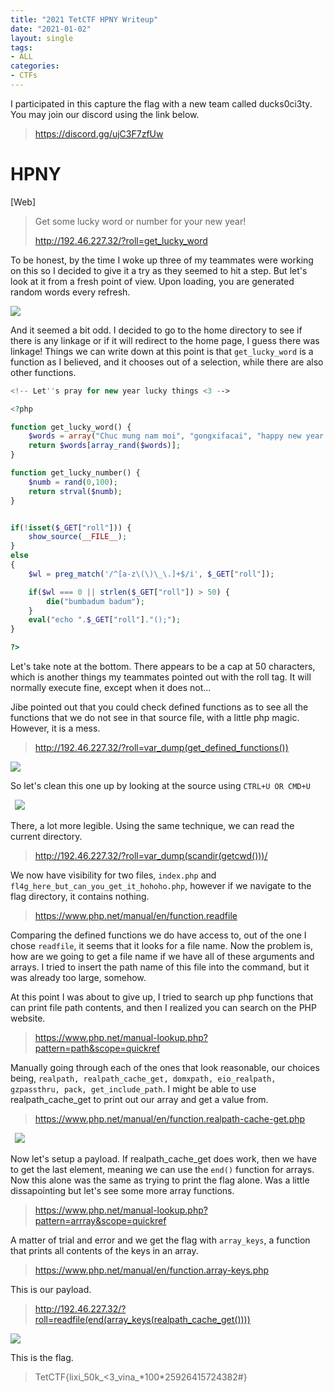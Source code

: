 ```yaml
---
title: "2021 TetCTF HPNY Writeup"
date: "2021-01-02"
layout: single
tags:
- ALL
categories:
- CTFs
---
```


I participated in this capture the flag with a new team called ducks0ci3ty. You may join our discord using the link below.

> <https://discord.gg/ujC3F7zfUw>

# HPNY

[Web]

> Get some lucky word or number for your new year!
>
> <http://192.46.227.32/?roll=get_lucky_word>

To be honest, by the time I woke up three of my teammates were working on this so I decided to give it a try as they seemed to hit a step. But let's look at it from a fresh point of view. Upon loading, you are generated random words every refresh. 

<code><img src="https://zyphen.is-inside.me/Vh1WcrrN.png"></code>

And it seemed a bit odd. I decided to go to the home directory to see if there is any linkage or if it will redirect to the home page, I guess there was linkage! Things we can write down at this point is that `get_lucky_word` is a function as I believed, and it chooses out of a selection, while there are also other functions. 

```php
<!-- Let''s pray for new year lucky things <3 -->

<?php

function get_lucky_word() {
    $words = array("Chuc mung nam moi", "gongxifacai", "happy new year!", "bonne année", "Akemashite omedeto gozaimasu", "Seh heh bok mahn ee bahd euh sae yo", "kimochi", "Feliz Año Nuevo", "S novim godom", "Gelukkig Nieuwjaar", "selamat tahun baru", "iniya puthandu nal Vazhthukkal");
    return $words[array_rand($words)];
}

function get_lucky_number() {
    $numb = rand(0,100);
    return strval($numb);
}


if(!isset($_GET["roll"])) {
    show_source(__FILE__);
}
else
{
    $wl = preg_match('/^[a-z\(\)\_\.]+$/i', $_GET["roll"]);

    if($wl === 0 || strlen($_GET["roll"]) > 50) {
        die("bumbadum badum");
    }
    eval("echo ".$_GET["roll"]."();");
}

?>
```

Let's take note at the bottom. There appears to be a cap at 50 characters, which is another things my teammates pointed out with the roll tag. It will normally execute fine, except when it does not... 

Jibe pointed out that you could check defined functions as to see all the functions that we do not see in that source file, with a little php magic. However, it is a mess.

> <http://192.46.227.32/?roll=var_dump(get_defined_functions())>

<code><img src="https://zyphen.is-inside.me/iA5pnZBf.png"></code>

So let's clean this one up by looking at the source using `CTRL+U OR CMD+U`

<code> <img src="https://zyphen.is-inside.me/9oDkFjOy.png"> </code>

There, a lot more legible. Using the same technique, we can read the current directory. 

> <http://192.46.227.32/?roll=var_dump(scandir(getcwd()))/>

We now have visibility for two files, `index.php` and `fl4g_here_but_can_you_get_it_hohoho.php`, however if we navigate to the flag directory, it contains nothing. 

> <https://www.php.net/manual/en/function.readfile>

Comparing the defined functions we do have access to, out of the one I chose `readfile`, it seems that it looks for a file name. Now the problem is, how are we going to get a file name if we have all of these arguments and arrays. I tried to insert the path name of this file into the command, but it was already too large, somehow. 

At this point I was about to give up, I tried to search up php functions that can print file path contents, and then I realized you can search on the PHP website.

> <https://www.php.net/manual-lookup.php?pattern=path&scope=quickref>

Manually going through each of the ones that look reasonable, our choices being, `realpath, realpath_cache_get, domxpath, eio_realpath, gzpassthru, pack, get_include_path`. I might be able to use realpath_cache_get to print out our array and get a value from.

> <https://www.php.net/manual/en/function.realpath-cache-get.php>

<code> <img src="https://zyphen.is-inside.me/gHTGJbow.png"> </code>

Now let's setup a payload. If realpath_cache_get does work, then we have to get the last element, meaning we can use the `end()` function for arrays. Now this alone was the same as trying to print the flag alone. Was a little dissapointing but let's see some more array functions.

> <https://www.php.net/manual-lookup.php?pattern=arrray&scope=quickref>

A matter of trial and error and we get the flag with `array_keys`, a function that prints all contents of the keys in an array. 

> <https://www.php.net/manual/en/function.array-keys.php>

This is our payload.

> <http://192.46.227.32/?roll=readfile(end(array_keys(realpath_cache_get())))>

<code><img src="https://zyphen.is-inside.me/BOaCbKU4.png"></code>

This is the flag.

> TetCTF{lixi_50k_<3\_vina\_\*100\*25926415724382#}

